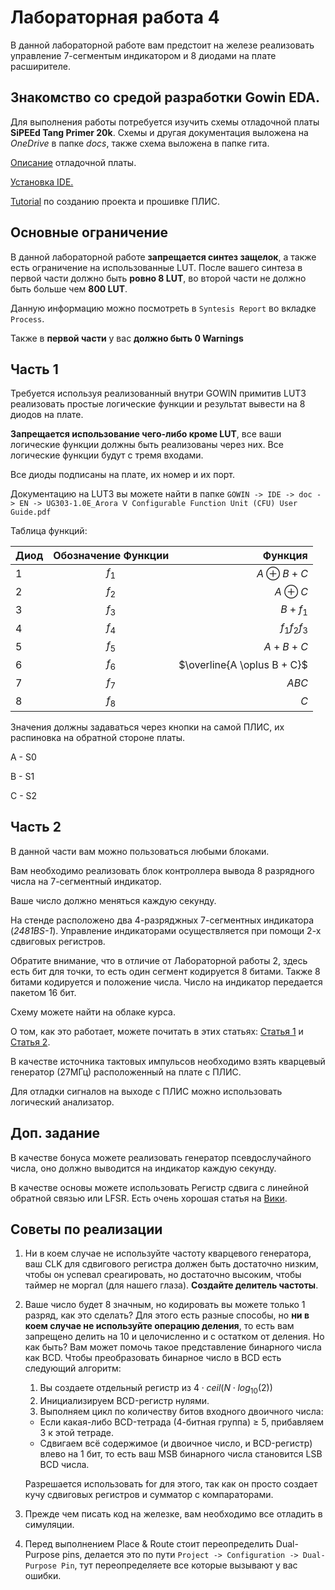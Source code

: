 # Лабораторная работа 4

В данной лабораторной работе вам предстоит на железе реализовать управление 7-сегментым индикатором и 8 диодами на плате расширителе.

## Знакомство со средой разработки Gowin EDA.

Для выполнения работы потребуется изучить схемы отладочной платы **SiPEEd Tang Primer 20k**. Схемы и другая документация выложена на *OneDrive* в папке *docs*, также схема выложена в папке гита.

[Описание](https://wiki.sipeed.com/hardware/en/tang/tang-primer-20k/primer-20k.html) отладочной платы.

[Установка IDE.](https://wiki.sipeed.com/hardware/en/tang/Tang-Nano-Doc/install-the-ide.html)

[Tutorial](https://wiki.sipeed.com/hardware/en/tang/tang-primer-20k/examples/led.html) по созданию проекта и прошивке ПЛИС.

## Основные ограничение

В данной лабораторной работе **запрещается синтез защелок**, а также есть ограничение на использованные LUT. После вашего синтеза в первой части должно быть **ровно 8 LUT**, во второй части не должно быть больше чем **800 LUT**.

Данную информацию можно посмотреть в `Syntesis Report` во вкладке `Process`.

Также в **первой части** у вас **должно быть 0 Warnings**

## Часть 1

Требуется используя реализованный внутри GOWIN примитив LUT3 реализовать простые логические функции и результат вывести на 8 диодов на плате.

**Запрещается использование чего-либо кроме LUT**, все ваши логические функции должны быть реализованы через них. Все логические функции будут с тремя входами.

Все диоды подписаны на плате, их номер и их порт.

Документацию на LUT3 вы можете найти в папке `GOWIN -> IDE -> doc -> EN -> UG303-1.0E_Arora Ⅴ Configurable Function Unit (CFU) User Guide.pdf`

Таблица функций:

| Диод       | Обозначение Функции     | Функция       |
|:---------------|:--------------:|-------------:|
| 1          | $f_1$          | $A \oplus B + C$        |
| 2          | $f_2$          | $A \oplus C$        |
| 3          | $f_3$          | $B + f_1$        |
| 4          | $f_4$          | $f_1 f_2f_3$        |
| 5          | $f_5$          | $A + B + C$        |
| 6          | $f_6$          | $\overline{A \oplus B + C}$|
| 7          | $f_7$          | $ABC$        |
| 8          | $f_8$          | $C$        |

Значения должны задаваться через кнопки на самой ПЛИС, их распиновка на обратной стороне платы.

A - S0

B - S1

C - S2

## Часть 2

В данной части вам можно пользоваться любыми блоками.

Вам необходимо реализовать блок контроллера вывода 8 разрядного числа на 7-сегментный индикатор.

Ваше число должно меняться каждую секунду.

На стенде расположено два 4-разряджных 7-сегментных индикатора (*2481BS-1*). Управление индикаторами осуществляется при помощи 2-х сдвиговых регистров.

Обратите внимание, что в отличие от Лабораторной работы 2, здесь есть бит для точки, то есть один сегмент кодируется 8 битами. Также 8 битами кодируется и положение числа. Число на индикатор передается пакетом 16 бит.

Схему можете найти на облаке курса.

О том, как это работает, можете почитать в этих статьях: [Статья 1](https://habr.com/ru/companies/timeweb/articles/721488/) и [Статья 2](http://rcl-radio.ru/?p=132380).

В качестве источника тактовых импульсов необходимо взять кварцевый генератор (27МГц) расположенный на плате с ПЛИС.

Для отладки сигналов на выходе с ПЛИС можно использовать логический анализатор.

## Доп. задание

В качестве бонуса можете реализовать генератор псевдослучайного числа, оно должно выводится на индикатор каждую секунду.

В качестве основы можете использовать Регистр сдвига с линейной обратной связью или LFSR. Есть очень хорошая статья на [Вики](https://ru.wikipedia.org/wiki/%D0%A0%D0%B5%D0%B3%D0%B8%D1%81%D1%82%D1%80_%D1%81%D0%B4%D0%B2%D0%B8%D0%B3%D0%B0_%D1%81_%D0%BB%D0%B8%D0%BD%D0%B5%D0%B9%D0%BD%D0%BE%D0%B9_%D0%BE%D0%B1%D1%80%D0%B0%D1%82%D0%BD%D0%BE%D0%B9_%D1%81%D0%B2%D1%8F%D0%B7%D1%8C%D1%8E).

## Советы по реализации

1) Ни в коем случае не используйте частоту кварцевого генератора, ваш CLK для сдвигового регистра должен быть достаточно низким, чтобы он успевал среагировать, но достаточно высоким, чтобы таймер не моргал (для нашего глаза). **Создайте делитель частоты**.
2) Ваше число будет 8 значным, но кодировать вы можете только 1 разряд, как это сделать? Для этого есть разные способы, но **ни в коем случае не используйте операцию деления**, то есть вам запрещено делить на 10 и целочисленно и с остатком от деления. Но как быть? Вам может помочь такое представление бинарного числа как BCD.
Чтобы преобразовать бинарное число в BCD есть следующий алгоритм:
    1) Вы создаете отдельный регистр из $4 \cdot ceil(N \cdot log_{10}(2))$
    2) Инициализируем BCD-регистр нулями.
    3) Выполняем цикл по количеству битов входного двоичного числа:
    - Если какая-либо BCD-тетрада (4-битная группа) ≥ 5, прибавляем 3 к этой тетраде.
    - Сдвигаем всё содержимое (и двоичное число, и BCD-регистр) влево на 1 бит, то есть ваш MSB бинарного числа становится LSB BCD числа.
    
    Разрешается использовать for для этого, так как он просто создает кучу сдвиговых регистров и сумматор с компараторами.

3) Прежде чем писать код на железке, вам необходимо все отладить в симуляции.

4) Перед выполнением Place & Route стоит переопределить Dual-Purpose pins, делается это по пути `Project -> Configuration -> Dual-Purpose Pin`, тут переопределяете все которые вызывают у вас ошибки.